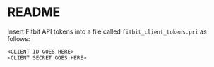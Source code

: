 # README
Insert Fitbit API tokens into a file called `fitbit_client_tokens.pri` as follows:

```
<CLIENT ID GOES HERE>
<CLIENT SECRET GOES HERE>
```